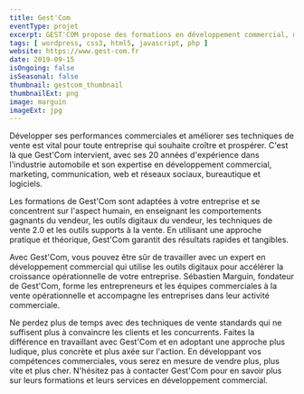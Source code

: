 ```yaml
---
title: Gest'Com
eventType: projet
excerpt: GEST'COM propose des formations en développement commercial, marketing/communication, web/réseaux sociaux, bureautique et logiciels, basées sur une alternance de cours théoriques et d’exercices de mise en situation adaptés à votre entreprise pour des résultats rapides.
tags: [ wordpress, css3, html5, javascript, php ]
website: https://www.gest-com.fr
date: 2019-09-15
isOngoing: false
isSeasonal: false
thumbnail: gestcom_thumbnail
thumbnailExt: png
image: marguin
imageExt: jpg
---
```


Développer ses performances commerciales et améliorer ses techniques de vente est vital pour toute entreprise qui
souhaite croître et prospérer. C'est là que Gest'Com intervient, avec ses 20 années d'expérience dans l'industrie
automobile et son expertise en développement commercial, marketing, communication, web et réseaux sociaux, bureautique
et logiciels.

Les formations de Gest'Com sont adaptées à votre entreprise et se concentrent sur l'aspect humain, en enseignant les
comportements gagnants du vendeur, les outils digitaux du vendeur, les techniques de vente 2.0 et les outils supports à
la vente. En utilisant une approche pratique et théorique, Gest'Com garantit des résultats rapides et tangibles.

Avec Gest'Com, vous pouvez être sûr de travailler avec un expert en développement commercial qui utilise les outils
digitaux pour accélérer la croissance opérationnelle de votre entreprise. Sébastien Marguin, fondateur de Gest'Com,
forme les entrepreneurs et les équipes commerciales à la vente opérationnelle et accompagne les entreprises dans leur
activité commerciale.

Ne perdez plus de temps avec des techniques de vente standards qui ne suffisent plus à convaincre les clients et les
concurrents. Faites la différence en travaillant avec Gest'Com et en adoptant une approche plus ludique, plus concrète
et plus axée sur l'action. En développant vos compétences commerciales, vous serez en mesure de vendre plus, plus vite
et plus cher. N'hésitez pas à contacter Gest'Com pour en savoir plus sur leurs formations et leurs services en
développement commercial.
